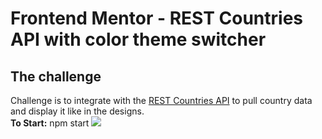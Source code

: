 # Frontend Mentor - REST Countries API with color theme switcher

## The challenge

Challenge is to integrate with the [REST Countries API](https://restcountries.eu) to pull country data and display it like in the designs.</br>
<strong>To Start:</strong> npm start
![](Countries.gif)
